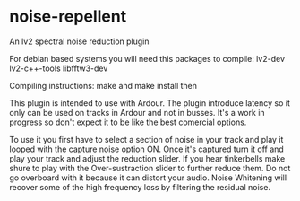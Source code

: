# noise-repellent

An lv2 spectral noise reduction plugin

For debian based systems you will need this packages to compile: lv2-dev lv2-c++-tools libfftw3-dev

Compiling instructions: make and make install then

This plugin is intended to use with Ardour. The plugin introduce latency so it only can be used on tracks in Ardour and not in busses.
It's a work in progress so don't expect it to be like the best comercial options.

To use it you first have to select a section of noise in your track and play it looped
with the capture noise option ON. Once it's captured turn it off and play your track
and adjust the reduction slider. If you hear tinkerbells make shure to play with the Over-sustraction slider
to further reduce them. Do not go overboard with it because it can distort your audio.
Noise Whitening will recover some of the high frequency loss by filtering the residual noise.
